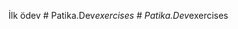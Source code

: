 İlk ödev    #   P a t i k a . D e v _ e x e r c i s e s  
 #   P a t i k a . D e v _ e x e r c i s e s  
 